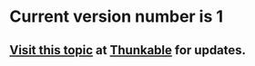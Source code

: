 # Current version number is 1

## [Visit this topic](https://community.thunkable.com/t/extension-for-wolfram-alpha/5081) at [Thunkable](http:/thunkable.com) for updates.